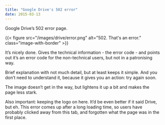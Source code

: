 ```yaml
---
title: "Google Drive's 502 error"
date: 2015-03-13
---
```


Google Drive’s 502 error page.

{{< figure src="/images/drive/error.png" alt="502. That's an error." class="image-with-border" >}}

It’s nicely done. Gives the technical information - the error code - and points out it’s an error code for the non-technical users, but not in a patronising way.

Brief explanation with not much detail, but at least keeps it simple. And you don’t need to understand it, because it gives you an action: try again soon.

The image doesn’t get in the way, but lightens it up a bit and makes the page less stark.

Also important: keeping the logo on here. It’d be even better if it said Drive, but eh. This error comes up after a long loading time, so users have probably clicked away from this tab, and forgotten what the page was in the first place.

<!-- https://uiwriting.tumblr.com/post/113512763649/google-drives-502-error-page-its-nicely-done -->

